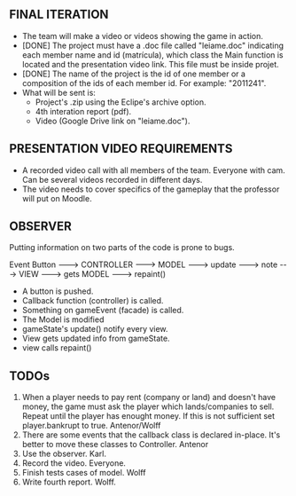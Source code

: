 FINAL ITERATION
---------------

* The team will make a video or videos showing the game in action.
* [DONE] The project must have a .doc file called "leiame.doc" indicating each member name and id (matrícula), which class the Main function is located and the presentation video link. This file must be inside projet.
* [DONE] The name of the project is the id of one member or a composition of the ids of each member id. For example: "2011241".
* What will be sent is:
	- Project's .zip using the Eclipe's archive option.
	- 4th interation report (pdf).
	- Video (Google Drive link on "leiame.doc").

PRESENTATION VIDEO REQUIREMENTS
-------------------------------

* A recorded video call with all members of the team. Everyone with cam. Can be several videos recorded in different days.
* The video needs to cover specifics of the gameplay that the professor will put on Moodle.

OBSERVER
--------

Putting information on two parts of the code is prone to bugs.

Event Button ---> CONTROLLER ---> MODEL ---> update ---> note ---> VIEW ---> gets MODEL ---> repaint()

- A button is pushed.
- Callback function (controller) is called.
- Something on gameEvent (facade) is called.
- The Model is modified
- gameState's update() notify every view.
- View gets updated info from gameState.
- view calls repaint()

TODOs
-----
1) When a player needs to pay rent (company or land) and doesn't have money, the game must ask the player which lands/companies to sell. Repeat until the player has enought money. If this is not sufficient set player.bankrupt to true. Antenor/Wolff
2) There are some events that the callback class is declared in-place. It's better to move these classes to Controller. Antenor
3) Use the observer. Karl. 
4) Record the video. Everyone.
5) Finish tests cases of model. Wolff
6) Write fourth report. Wolff.

